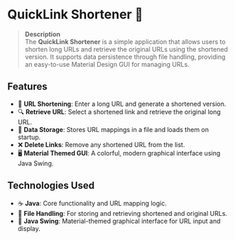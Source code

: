 # QuickLink Shortener 🔗

> **Description**  
The **QuickLink Shortener** is a simple application that allows users to shorten long URLs and retrieve the original URLs using the shortened version. It supports data persistence through file handling, providing an easy-to-use Material Design GUI for managing URLs.

## Features  
- 🔗 **URL Shortening**: Enter a long URL and generate a shortened version.
- 🔍 **Retrieve URL**: Select a shortened link and retrieve the original long URL.
- 💾 **Data Storage**: Stores URL mappings in a file and loads them on startup.
- ❌ **Delete Links**: Remove any shortened URL from the list.
- 🖥️ **Material Themed GUI**: A colorful, modern graphical interface using Java Swing.

## Technologies Used  
- ☕ **Java**: Core functionality and URL mapping logic.
- 📝 **File Handling**: For storing and retrieving shortened and original URLs.
- 🎨 **Java Swing**: Material-themed graphical interface for URL input and display.
